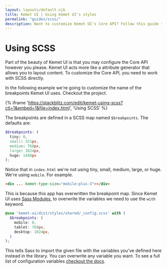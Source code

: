 ```yaml
---
layout: layouts/default.njk
title: Kemet UI | Using Kemet UI's styles
permalink: "guides/scss/"
description: Want to customize Kemet UI's Core API? Follow this guide to see how to import and customize the SCSS. 
---
```


# Using SCSS

Part of the beauty of Kemet UI is that you may configure the Core API however you please. Kemet UI acts more like a attribute generator that allows you to layout content. To customize the Core API, you need to work with SCSS directly.

In the following example we're going to customize the name of the breakpoints Kemet UI uses. Checkout the project.

{% iframe 'https://stackblitz.com/edit/kemet-using-scss?ctl=1&embed=1&file=index.html', 'Using SCSS' %}

The breakpoints are defined in a SCSS map named `$breakpoints`. The defaults are:

```scss
$breakpoints: (
  tiny: 0,
  small: 321px,
  medium: 768px,
  large: 1024px,
  huge: 1440px
);
```

Notice that in `index.html` we're not using tiny, small, medium, large, or huge. We're using `mobile`. For example.

```html
<div ... kemet-type-size="mobile:plus-3"></div> 
```

This is because this app has overwritten the breakpoint map. Since Kemet UI uses [Sass Modules](https://sass-lang.com/documentation/at-rules/use), to overwrite the variables we need to use the `with` keyword.

```scss
@use 'kemet-ui/dist/styles/shared/_config.scss' with (
  $breakpoints: (
    mobile: 0,
    tablet: 768px,
    desktop: 1024px,
  )
);
```

This tells Sass to import the given file with the variables you've defined here instead in the library. You can overwrite any variable you want. To see a full list of configuration variables [checkout the docs](https://storybook.kemet.dev/?path=/docs/styles-config--docs).

